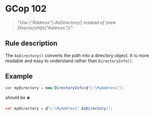 ﻿# GCop 102

> *"Use \{"Address"}.AsDirectory() instead of \{new DirectoryInfo("Address")}"*

## Rule description

The `AsDirectory()` converts the path into a directory object. It is more readable and easy to understand rather than `DirectoryInfo()`.

## Example

```csharp
var myDirectory = new DirectoryInfo(@"c:\MyAddress");
```

*should be* 🡻

```csharp
var myDirectory = @"c:\MyAddress".AsDirectory();
```
